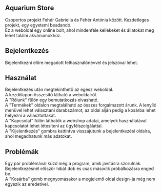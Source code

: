 ## Aquarium Store
Csoportos projekt Fehér Gabriella és Fehér Antónia között. Kezdetleges projekt, egy egyetemi beadandó. <br>
Ez a weboldal egy online bolt, ahol mindenféle kellékeket és állatokat meg lehet találni akváriumokhoz.
## Bejelentkezés
Bejelentkezni előre megadott felhasználónévvel és jelszóval lehet.
## Használat
Bejelentkezés után megtekinthető az egész weboldal.<br>
A kezdőlapon összesítő látható a weboldalról.<br>
A "Rólunk" fülön egy bemutatkozás olvasható.<br>
A "Termékek" oldalon megtalálható az összes forgalmazott árunk. A lenyíló menüvel lehet választani darabszámot, az oldal alján pedig a kosárba lehet helyezni a választottakat.<br>
A "Kapcsolat" fülön láthatók a webshop adatai, amelyek használatával kapcsolatot lehet létesíteni az ügyfélszolgálattal.<br>
A "Kijelentkezés" gombra kattintva visszajutunk a bejelentkezési oldalra, ahol megadhatunk más adatokat.
## Problémák
Egy pár problémával küzd még a program, amik javításra szorulnak.<br>
Bejelentkezésnél először hibát dob és csak második próbálkozásra enged be.<br>
A "Kosárba" gomb megnyomásakor a megjelemő oldal design-ja még nem egyezik az eredetivel.
